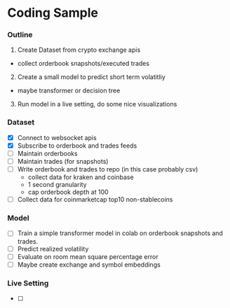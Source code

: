 # Coding Sample

### Outline
 1. Create Dataset from crypto exchange apis
   * collect orderbook snapshots/executed trades
 2. Create a small model to predict short term volatitliy
   * maybe transformer or decision tree
 3. Run model in a live setting, do some nice visualizations

### Dataset
 * [x] Connect to websocket apis
 * [x] Subscribe to orderbook and trades feeds
 * [ ] Maintain orderbooks
 * [ ] Maintain trades (for snapshots)
 * [ ] Write orderbook and trades to repo (in this case probably csv)
   * collect data for kraken and coinbase
   * 1 second granularity
   * cap orderbook depth at 100
 * [ ] Collect data for coinmarketcap top10 non-stablecoins

### Model
 * [ ] Train a simple transformer model in colab on orderbook snapshots and trades.
 * [ ] Predict realized volatility
 * [ ] Evaluate on room mean square percentage error
 * [ ] Maybe create exchange and symbol embeddings

### Live Setting
 * [ ] 
 
